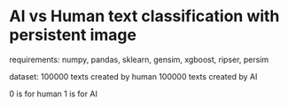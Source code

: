 # AI vs Human text classification with persistent image

requirements:
numpy, pandas, sklearn, gensim, xgboost, ripser, persim

dataset:
100000 texts created by human
100000 texts created by AI

0 is for human
1 is for AI

